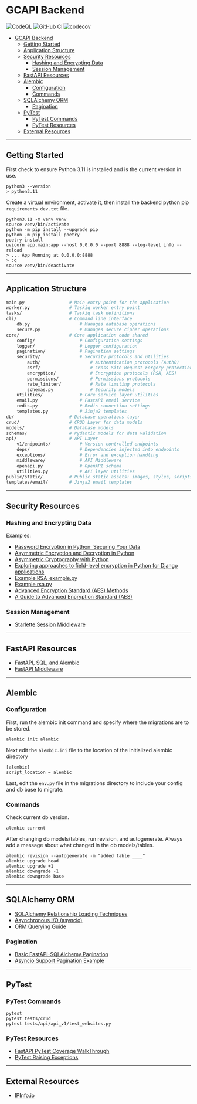 # GCAPI Backend

[![CodeQL](https://github.com/joeygrable94/GCAPI-Backend/actions/workflows/codeql.yml/badge.svg)](https://github.com/joeygrable94/GCAPI-Backend/actions/workflows/codeql.yml) [![GitHub CI](https://github.com/joeygrable94/GCAPI-Backend/actions/workflows/ci.yml/badge.svg)](https://github.com/joeygrable94/GCAPI-Backend/actions/workflows/ci.yml) [![codecov](https://codecov.io/gh/joeygrable94/GCAPI-Backend/branch/main/graph/badge.svg?token=8FCB50574D)](https://codecov.io/gh/joeygrable94/GCAPI-Backend)

- [GCAPI Backend](#gcapi-backend)
  - [Getting Started](#getting-started)
  - [Application Structure](#application-structure)
  - [Security Resources](#security-resources)
    - [Hashing and Encrypting Data](#hashing-and-encrypting-data)
    - [Session Management](#session-management)
  - [FastAPI Resources](#fastapi-resources)
  - [Alembic](#alembic)
    - [Configuration](#configuration)
    - [Commands](#commands)
  - [SQLAlchemy ORM](#sqlalchemy-orm)
    - [Pagination](#pagination)
  - [PyTest](#pytest)
    - [PyTest Commands](#pytest-commands)
    - [PyTest Resources](#pytest-resources)
  - [External Resources](#external-resources)

---

## Getting Started

First check to ensure Python 3.11 is installed and is the current version in use.

    python3 --version
    > python3.11

Create a virtual environment, activate it, then install the backend python pip `requirements.dev.txt` file.

    python3.11 -m venv venv
    source venv/bin/activate
    python -m pip install --upgrade pip
    python -m pip install poetry
    poetry install
    uvicorn app.main:app --host 0.0.0.0 --port 8888 --log-level info --reload
    > ... App Running at 0.0.0.0:8888
    > :q
    source venv/bin/deactivate

---

## Application Structure

```bash
main.py                 # Main entry point for the application
worker.py               # Taskiq worker entry point
tasks/                  # Taskiq task definitions
cli/                    # Command line interface
    db.py                   # Manages database operations
    secure.py               # Manages secure cipher operations
core/                   # Core application code shared
    config/                 # Configuration settings
    logger/                 # Logger configuration
    pagination/             # Pagination settings
    security/               # Security protocols and utilities
        auth/                   # Authentication protocols (Auth0)
        csrf/                   # Cross Site Request Forgery protection
        encryption/             # Encryption protocols (RSA, AES)
        permissions/            # Permissions protocols
        rate_limiter/           # Rate limiting protocols
        schemas.py              # Security models
    utilities/              # Core service layer utilities
    email.py                # FastAPI email service
    redis.py                # Redis connection settings
    templates.py            # Jinja2 templates
db/                     # Database operations layer
crud/                   # CRUD Layer for data models
models/                 # Database models
schemas/                # Pydantic models for data validation
api/                    # API Layer
    v1/endpoints/           # Version controlled endpoints
    deps/                   # Dependencies injected into endpoints
    exceptions/             # Error and exception handling
    middleware/             # API Middleware
    openapi.py              # OpenAPI schema
    utilities.py            # API layer utilities
public/static/          # Public static assets: images, styles, scripts
templates/email/        # Jinja2 email templates
```

---

## Security Resources

### Hashing and Encrypting Data

Examples:

- [Password Encryption in Python: Securing Your Data](https://pagorun.medium.com/password-encryption-in-python-securing-your-data-9e0045e039e1)
- [Asymmetric Encryption and Decryption in Python](https://nitratine.net/blog/post/asymmetric-encryption-and-decryption-in-python/)
- [Asymmetric Cryptography with Python](https://medium.com/@ashiqgiga07/asymmetric-cryptography-with-python-5eed86772731)
- [Exploring approaches to field-level encryption in Python for Django applications](https://www.piiano.com/blog/field-level-encryption-in-python-for-django-applications)
- [Example RSA_example.py](https://gist.github.com/syedrakib/241b68f5aeaefd7ef8e2)
- [Example rsa.py](https://gist.github.com/edmhs/6afc542af8a20a619946c2c3b36df8f4)
- [Advanced Encryption Standard (AES) Methods](https://onboardbase.com/blog/aes-encryption-decryption/)
- [A Guide to Advanced Encryption Standard (AES)](https://medium.com/quick-code/understanding-the-advanced-encryption-standard-7d7884277e7)

### Session Management

- [Starlette Session Middleware](https://www.appsloveworld.com//python/1357/fastapi-starlettes-sessionmiddleware-creates-new-session-for-every-request)

---

## FastAPI Resources

- [FastAPI, SQL, and Alembic](https://ahmed-nafies.medium.com/fastapi-with-sqlalchemy-postgresql-and-alembic-and-of-course-docker-f2b7411ee396)
- [FastAPI Middleware](https://fastapi.tiangolo.com/tutorial/middleware/)

---

## Alembic

### Configuration

First, run the alembic init command and specify where the migrations are to be stored.

    alembic init alembic

Next edit the `alembic.ini` file to the location of the initialized alembic directory

    [alembic]
    script_location = alembic

Last, edit the `env.py` file in the migrations directory to include your config and db base to migrate.

### Commands

Check current db version.

    alembic current

After changing db models/tables, run revision, and autogenerate.
Always add a message about what changed in the db models/tables.

    alembic revision --autogenerate -m "added table ____"
    alembic upgrade head
    alembic upgrade +1
    alembic downgrade -1
    alembic downgrade base

---

## SQLAlchemy ORM

- [SQLAlchemy Relationship Loading Techniques](https://docs.sqlalchemy.org/en/20/orm/queryguide/relationships.html)
- [Asynchronous I/O (asyncio)](https://docs.sqlalchemy.org/en/20/orm/extensions/asyncio.html)
- [ORM Querying Guide](https://docs.sqlalchemy.org/en/20/orm/queryguide/index.html)

### Pagination

- [Basic FastAPI-SQLAlchemy Pagination](https://github.com/jayhawk24/pagination-fastapi/tree/main)
- [Asyncio Support Pagination Example](https://github.com/dialoguemd/fastapi-sqla/blob/master/fastapi_sqla/asyncio_support.py)

---

## PyTest

### PyTest Commands

    pytest
    pytest tests/crud
    pytest tests/api/api_v1/test_websites.py

### PyTest Resources

- [FastAPI PyTest Coverage WalkThrough](https://www.azepug.az/posts/fastapi/ecommerce-fastapi-nuxtjs/ecommerce-pytest-user-auth-part1.html)
- [PyTest Raising Exceptions](https://docs.pytest.org/en/6.2.x/assert.html)

---

## External Resources

- [IPInfo.io](https://ipinfo.io/)
